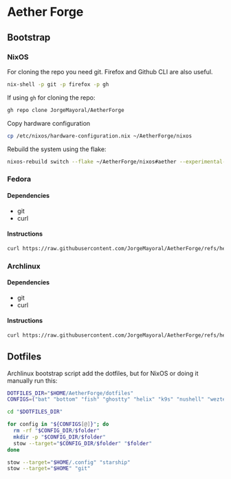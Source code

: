 # Aether Forge

## Bootstrap

### NixOS

For cloning the repo you need git. Firefox and Github CLI are also useful.

```sh
nix-shell -p git -p firefox -p gh
```

If using `gh` for cloning the repo:

```sh
gh repo clone JorgeMayoral/AetherForge
```

Copy hardware configuration

```sh
cp /etc/nixos/hardware-configuration.nix ~/AetherForge/nixos
```

Rebuild the system using the flake:

```sh
nixos-rebuild switch --flake ~/AetherForge/nixos#aether --experimental-features 'nix-command flakes'
```

### Fedora

#### Dependencies

- git
- curl

#### Instructions

```sh
curl https://raw.githubusercontent.com/JorgeMayoral/AetherForge/refs/heads/main/bootstrap/fedora.sh | bash
```

### Archlinux

#### Dependencies

- git
- curl

#### Instructions

```sh
curl https://raw.githubusercontent.com/JorgeMayoral/AetherForge/refs/heads/main/bootstrap/archlinux.sh | bash
```

## Dotfiles

Archlinux bootstrap script add the dotfiles, but for NixOS or doing it manually run this:

```sh
DOTFILES_DIR="$HOME/AetherForge/dotfiles"
CONFIGS=("bat" "bottom" "fish" "ghostty" "helix" "k9s" "nushell" "wezterm" "yazi" "zellij")

cd "$DOTFILES_DIR"

for config in "${CONFIGS[@]}"; do
  rm -rf "$CONFIG_DIR/$folder"
  mkdir -p "$CONFIG_DIR/$folder"
  stow --target="$CONFIG_DIR/$folder" "$folder"
done

stow --target="$HOME/.config" "starship"
stow --target="$HOME" "git"
```
